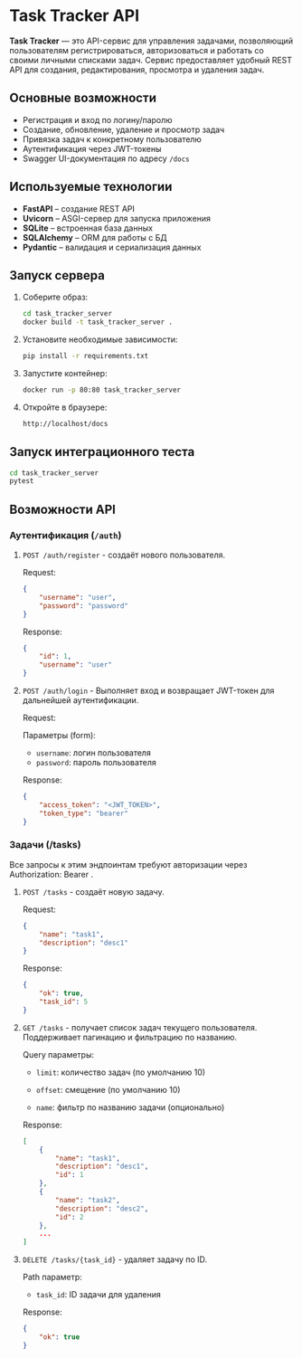 # Task Tracker API

**Task Tracker** — это API-сервис для управления задачами, позволяющий пользователям регистрироваться, авторизоваться и работать со своими личными списками задач. Сервис предоставляет удобный REST API для создания, редактирования, просмотра и удаления задач.



## Основные возможности

- Регистрация и вход по логину/паролю
- Создание, обновление, удаление и просмотр задач
- Привязка задач к конкретному пользователю
- Аутентификация через JWT-токены
- Swagger UI-документация по адресу `/docs`

## Используемые технологии

- **FastAPI** – создание REST API
- **Uvicorn** – ASGI-сервер для запуска приложения
- **SQLite** – встроенная база данных
- **SQLAlchemy** – ORM для работы с БД
- **Pydantic** – валидация и сериализация данных


## Запуск сервера

1. Соберите образ:
   ```bash
   cd task_tracker_server
   docker build -t task_tracker_server .
   ```

2. Установите необходимые зависимости:
    ```bash
    pip install -r requirements.txt
    ```

3. Запустите контейнер:

    ```bash
    docker run -p 80:80 task_tracker_server
    ```

4. Откройте в браузере:

    ```bash
    http://localhost/docs
    ```

## Запуск интеграционного теста

```bash
cd task_tracker_server
pytest
```

## Возможности API

### Аутентификация (`/auth`)

1. `POST /auth/register` - создаёт нового пользователя.

    Request:
    ```json
    {
        "username": "user",
        "password": "password"
    }
    ```

    Response:

    ```json
    {
        "id": 1,
        "username": "user"
    }
    ```

2. `POST /auth/login` - Выполняет вход и возвращает JWT-токен для дальнейшей аутентификации.

    Request:

    Параметры (form):

    - `username`: логин пользователя
    - `password`: пароль пользователя

    Response:

    ```json
    {
        "access_token": "<JWT_TOKEN>",
        "token_type": "bearer"
    }
    ```

### Задачи (/tasks)
Все запросы к этим эндпоинтам требуют авторизации через Authorization: Bearer <token>.

1. `POST /tasks` - создаёт новую задачу.

    Request:

    ```json
    {
        "name": "task1",
        "description": "desc1"
    }
    ```

    Response:

    ```json
    {
        "ok": true,
        "task_id": 5
    }
    ```

2. `GET /tasks` - получает список задач текущего пользователя. Поддерживает пагинацию и фильтрацию по названию.

    Query параметры:

    - `limit`: количество задач (по умолчанию 10)

    - `offset`: смещение (по умолчанию 10)

    - `name`: фильтр по названию задачи (опционально)

    Response:

    ```json
    [
        {
            "name": "task1",
            "description": "desc1",
            "id": 1
        },
        {
            "name": "task2",
            "description": "desc2",
            "id": 2
        },
        ...
    ]
    ```

3. `DELETE /tasks/{task_id}` - удаляет задачу по ID.

    Path параметр:

    - `task_id`: ID задачи для удаления

    Response:

    ```json
    {
        "ok": true
    }
    ```
